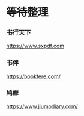 # 等待整理

### 书行天下  
https://www.sxpdf.com

### 书伴
https://bookfere.com/

### 鸠摩
https://www.jiumodiary.com/